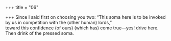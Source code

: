 +++
title = "06"

+++
Since I said first on choosing you two: “This soma here is to be invoked  by us in competition with the (other human) lords,”  
toward this confidence (of ours) (which has) come true—yes! drive here.  Then drink of the pressed soma.  
